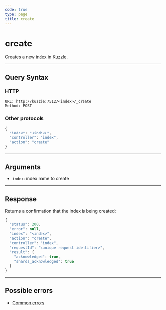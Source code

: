 ```yaml
---
code: true
type: page
title: create
---
```


# create



Creates a new [index](/core/1/guides/essentials/store-access-data) in Kuzzle.

---

## Query Syntax

### HTTP

```http
URL: http://kuzzle:7512/<index>/_create
Method: POST
```

### Other protocols

```js
{
  "index": "<index>",
  "controller": "index",
  "action": "create"
}
```

---

## Arguments

- `index`: index name to create

---

## Response

Returns a confirmation that the index is being created:

```js
{
  "status": 200,
  "error": null,
  "index": "<index>",
  "action": "create",
  "controller": "index",
  "requestId": "<unique request identifier>",
  "result": {
    "acknowledged": true,
    "shards_acknowledged": true
  }
}
```

---

## Possible errors

- [Common errors](/core/1/api/essentials/errors/#common-errors)
